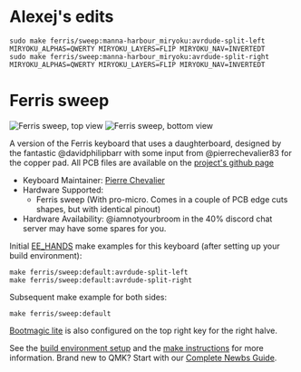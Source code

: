 # Alexej's edits

```
sudo make ferris/sweep:manna-harbour_miryoku:avrdude-split-left MIRYOKU_ALPHAS=QWERTY MIRYOKU_LAYERS=FLIP MIRYOKU_NAV=INVERTEDT
sudo make ferris/sweep:manna-harbour_miryoku:avrdude-split-right MIRYOKU_ALPHAS=QWERTY MIRYOKU_LAYERS=FLIP MIRYOKU_NAV=INVERTEDT
```

# Ferris sweep

![Ferris sweep, top view](https://i.imgur.com/5qCZUv6h.jpg)
![Ferris sweep, bottom view](https://i.imgur.com/ZC47CJth.jpg)

A version of the Ferris keyboard that uses a daughterboard, designed by the fantastic @davidphilipbarr with some input from @pierrechevalier83 for the copper pad. All PCB files are available on the [project's github page](https://github.com/davidphilipbarr/Sweep)

* Keyboard Maintainer: [Pierre Chevalier](https://github.com/pierrechevalier83)
* Hardware Supported:
	* Ferris sweep (With pro-micro. Comes in a couple of PCB edge cuts shapes, but with identical pinout)
* Hardware Availability: @iamnotyourbroom in the 40% discord chat server may have some spares for you.

Initial [EE_HANDS](https://docs.qmk.fm/#/feature_split_keyboard?id=handedness-by-eeprom) make examples for this keyboard (after setting up your build environment):

    make ferris/sweep:default:avrdude-split-left
    make ferris/sweep:default:avrdude-split-right

Subsequent make example for both sides:

    make ferris/sweep:default

[Bootmagic lite](https://docs.qmk.fm/#/feature_bootmagic?id=bootmagic-lite) is also configured on the top right key for the right halve.

See the [build environment setup](https://docs.qmk.fm/#/getting_started_build_tools) and the [make instructions](https://docs.qmk.fm/#/getting_started_make_guide) for more information. Brand new to QMK? Start with our [Complete Newbs Guide](https://docs.qmk.fm/#/newbs).
